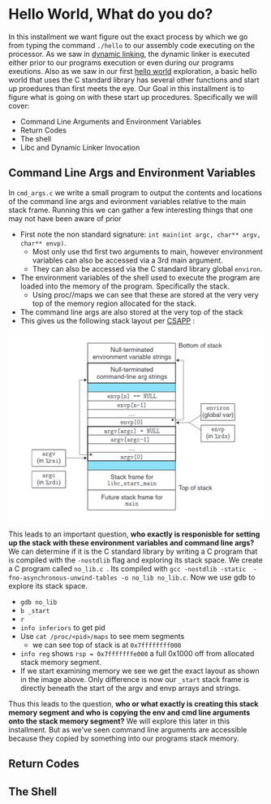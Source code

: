 # Hello World, What do you do?

In this installment we want figure out the exact process by which we go from typing the command `./hello` to our assembly code executing on the processor. As we saw in [dynamic linking](../Dynamic_Linking/), the dynamic linker is executed either prior to our programs execution or even during our programs exeutions. Also as we saw in our first [hello world](../Hello_World/) exploration, a basic hello world that uses the C standard library has several other functions and start up proedures than first meets the eye. Our Goal in this installment is to figure what is going on with these start up procedures. Specifically we will cover:

* Command Line Arguments and Environment Variables
* Return Codes
* The shell
* Libc and Dynamic Linker Invocation


## Command Line Args and Environment Variables

In `cmd_args.c` we write a small program to output the contents and locations of the command line args and evironment variables relative to the main stack frame. Running this we can gather a few interesting things that one may not have been aware of prior

* First note the non standard signature: `int main(int argc, char** argv, char** envp)`.
    * Most only use thd first two arguments to main, however environment variables can also be accessed via a 3rd main argument.
    * They can also be accessed via the C standard library global `environ`.
* The environment variables of the shell used to execute the program are loaded into the memory of the program. Specifically the stack.
    * Using proc/<pid>/maps we can see that these are stored at the very very top of the memory region allocated for the stack. 
* The command line args are also stored at the very top of the stack
* This gives us the following stack layout per [CSAPP](../Computer%20Systems%20A%20Programmers%20Perspective%20(3rd).pdf) :

![alt text](./cmd_args.png)

This leads to an important question, **who exactly is responisble for setting up the stack with these environment variables and command line args?** We can determine if it is the C standard library by writing a C program that is compiled with the `-nostdlib` flag and exploring its stack space. We create a C program called `no_lib.c `. Its compiled with `gcc -nostdlib -static  -fno-asynchronous-unwind-tables -o no_lib no_lib.c`. Now we use gdb to explore its stack space.

* `gdb no_lib`
* `b _start`
* `r`
* `info inferiors` to get pid
* Use `cat /proc/<pid>/maps` to see mem segments
    * we can see top of stack is at `0x7ffffffff000`
* `info reg` shows `rsp = 0x7fffffffe000` a full 0x1000 off from allocated stack memory segment.
* If we start examining memory we see we get the exact layout as shown in the image above. Only difference is now our `_start` stack frame is directly beneath the start of the argv and envp arrays and strings.

Thus this leads to the question, **who or what exactly is creating this stack memory segment and who is copying the env and cmd line arguments onto the stack memory segment?** We will explore this later in this installment. But as we've seen command line arguments are accessible because they copied by something into our programs stack memory.

## Return Codes

## The Shell